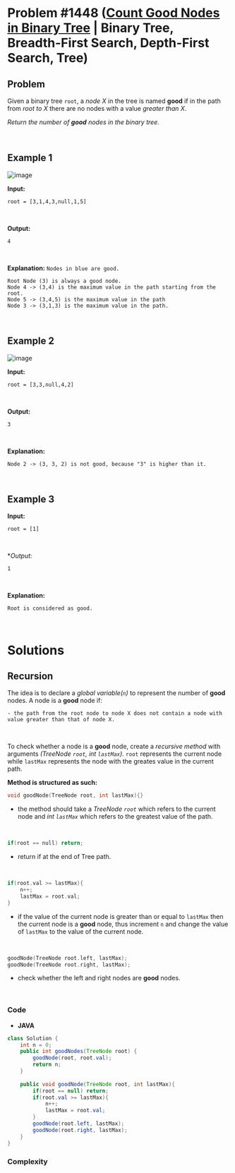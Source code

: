 # Problem #1448 ([Count Good Nodes in Binary Tree](https://leetcode.com/problems/count-good-nodes-in-binary-tree/) | Binary Tree, Breadth-First Search, Depth-First Search, Tree)

## Problem

Given a binary tree `root`, a *node X* in the tree is named **good** if in the path from *root to X* there are no nodes with a value *greater than X*.

*Return the number of ***good*** nodes in the binary tree.*

<br/>

## Example 1
![image](https://user-images.githubusercontent.com/89616705/187807013-d9e1c227-23c2-48f3-9e81-8c6472aed25b.png)

**Input:**

    root = [3,1,4,3,null,1,5]
<br/>

**Output:**

    4
<br/>

**Explanation:** `Nodes in blue are good.`

    Root Node (3) is always a good node.
    Node 4 -> (3,4) is the maximum value in the path starting from the root.
    Node 5 -> (3,4,5) is the maximum value in the path
    Node 3 -> (3,1,3) is the maximum value in the path.
<br/>

## Example 2
![image](https://user-images.githubusercontent.com/89616705/187807346-dbc135c9-ccfe-41b2-9dc9-a4a76b363eb3.png)

**Input:**

    root = [3,3,null,4,2]
<br/>

**Output:**

    3
<br/>

**Explanation:**

    Node 2 -> (3, 3, 2) is not good, because "3" is higher than it.
<br/>

## Example 3

**Input:**

    root = [1]
<br/>

**Output:*

    1
<br/>

**Explanation:**

    Root is considered as good.
<br/>

# Solutions

## Recursion

The idea is to declare a *global variable(`n`)* to represent the number of **good** nodes. A node is a **good** node if:

    - the path from the root node to node X does not contain a node with value greater than that of node X.
<br/>

To check whether a node is a **good** node, create a *recursive method* with arguments *(TreeNode `root`, int `lastMax`)*. `root` represents the current node while `lastMax` represents the node with the greates value in the current path.

**Method is structured as such:**
```cpp
void goodNode(TreeNode root, int lastMax){}
```
- the method should take a *TreeNode `root`* which refers to the current node and *int `lastMax`* which refers to the greatest value of the path.
<br/>

```cpp
if(root == null) return;
```
- return if at the end of Tree path.
<br/>

```cpp
if(root.val >= lastMax){
    n++;
    lastMax = root.val;
}
```
- if the value of the current node is greater than or equal to `lastMax` then the current node is a **good** node, thus increment `n` and change the value of `lastMax` to the value of the current node.
<br/>

```cpp
goodNode(TreeNode root.left, lastMax);
goodNode(TreeNode root.right, lastMax);
```
- check whether the left and right nodes are **good** nodes.
<br/>

### Code

- **JAVA**
```java
class Solution {
    int n = 0;
    public int goodNodes(TreeNode root) {
        goodNode(root, root.val);
        return n;
    }
    
    public void goodNode(TreeNode root, int lastMax){
        if(root == null) return;
        if(root.val >= lastMax){
            n++;
            lastMax = root.val;
        }
        goodNode(root.left, lastMax);
        goodNode(root.right, lastMax);
    }
}
```

### Complexity
